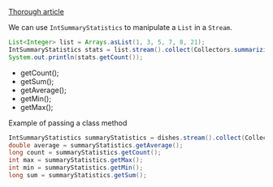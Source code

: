 [Thorough article](https://www.geeksforgeeks.org/java-util-intsummarystatistics-class-with-examples/)

We can use `IntSummaryStatistics` to manipulate a `List` in a `Stream`.
```java
List<Integer> list = Arrays.asList(1, 3, 5, 7, 8, 21);                                                   
IntSummaryStatistics stats = list.stream().collect(Collectors.summarizingInt(i -> i));                   
System.out.println(stats.getCount());
```

* getCount();
* getSum();
* getAverage();
* getMin();
* getMax();

Example of passing a class method
```java
IntSummaryStatistics summaryStatistics = dishes.stream().collect(Collectors.summarizingInt(Dish::getCalories));
double average = summaryStatistics.getAverage();
long count = summaryStatistics.getCount();
int max = summaryStatistics.getMax();
int min = summaryStatistics.getMin();
long sum = summaryStatistics.getSum();
```
